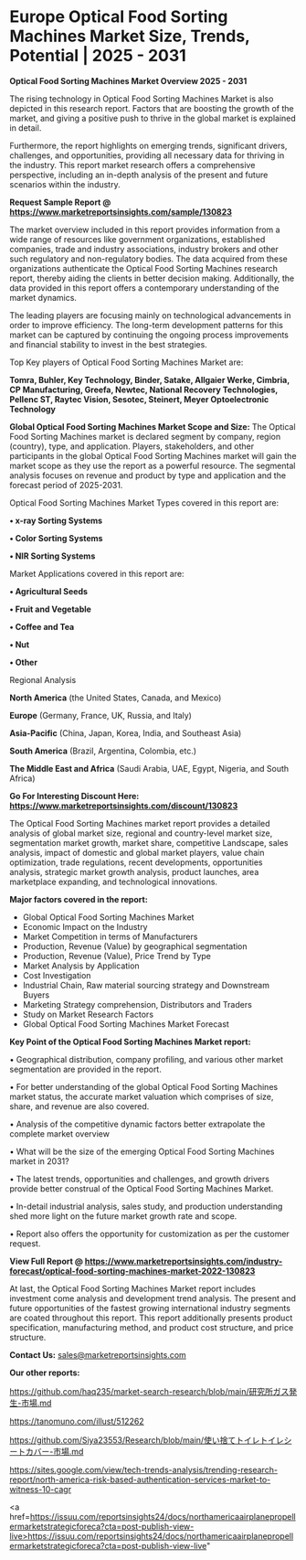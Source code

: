 # Europe Optical Food Sorting Machines Market Size, Trends, Potential | 2025 - 2031

<Strong> Optical Food Sorting Machines Market Overview 2025 - 2031</strong>

The rising technology in Optical Food Sorting Machines Market is also depicted in this research report. Factors that are boosting the growth of the market, and giving a positive push to thrive in the global market is explained in detail.

Furthermore, the report highlights on emerging trends, significant drivers, challenges, and opportunities, providing all necessary data for thriving in the industry. This report market research offers a comprehensive perspective, including an in-depth analysis of the present and future scenarios within the industry.

<strong>Request Sample Report @ <a href=https://www.marketreportsinsights.com/sample/130823>https://www.marketreportsinsights.com/sample/130823</a></strong>

The market overview included in this report provides information from a wide range of resources like government organizations, established companies, trade and industry associations, industry brokers and other such regulatory and non-regulatory bodies. The data acquired from these organizations authenticate the Optical Food Sorting Machines research report, thereby aiding the clients in better decision making. Additionally, the data provided in this report offers a contemporary understanding of the market dynamics.

The leading players are focusing mainly on technological advancements in order to improve efficiency. The long-term development patterns for this market can be captured by continuing the ongoing process improvements and financial stability to invest in the best strategies.

Top Key players of Optical Food Sorting Machines Market are:

<strong>Tomra, Buhler, Key Technology, Binder, Satake, Allgaier Werke, Cimbria, CP Manufacturing, Greefa, Newtec, National Recovery Technologies, Pellenc ST, Raytec Vision, Sesotec, Steinert, Meyer Optoelectronic Technology</strong>

<strong><b>Global Optical Food Sorting Machines Market Scope and Size:</b></strong>
The Optical Food Sorting Machines market is declared segment by company, region (country), type, and application. Players, stakeholders, and other participants in the global Optical Food Sorting Machines market will gain the market scope as they use the report as a powerful resource. The segmental analysis focuses on revenue and product by type and application and the forecast period of 2025-2031.

Optical Food Sorting Machines Market Types covered in this report are:

<strong>• x-ray Sorting Systems

• Color Sorting Systems

• NIR Sorting Systems</strong>

Market Applications covered in this report are:

<strong>• Agricultural Seeds

• Fruit and Vegetable

• Coffee and Tea

• Nut

• Other</strong> 

Regional Analysis

<strong>North America</strong> (the United States, Canada, and Mexico)

<strong>Europe</strong> (Germany, France, UK, Russia, and Italy)

<strong>Asia-Pacific</strong> (China, Japan, Korea, India, and Southeast Asia)

<strong>South America</strong> (Brazil, Argentina, Colombia, etc.)

<strong>The Middle East and Africa</strong> (Saudi Arabia, UAE, Egypt, Nigeria, and South Africa)

<strong>Go For Interesting Discount Here: <a href=https://www.marketreportsinsights.com/discount/130823>https://www.marketreportsinsights.com/discount/130823</a></strong>

The Optical Food Sorting Machines market report provides a detailed analysis of global market size, regional and country-level market size, segmentation market growth, market share, competitive Landscape, sales analysis, impact of domestic and global market players, value chain optimization, trade regulations, recent developments, opportunities analysis, strategic market growth analysis, product launches, area marketplace expanding, and technological innovations.

<strong><b>Major factors covered in the report:</b></strong>
<ul>
  <li>Global Optical Food Sorting Machines Market </li>
  <li>Economic Impact on the Industry</li>
  <li>Market Competition in terms of Manufacturers</li>
  <li>Production, Revenue (Value) by geographical segmentation</li>
  <li>Production, Revenue (Value), Price Trend by Type</li>
  <li>Market Analysis by Application</li>
  <li>Cost Investigation</li>
  <li>Industrial Chain, Raw material sourcing strategy and Downstream Buyers</li>
  <li>Marketing Strategy comprehension, Distributors and Traders</li>
  <li>Study on Market Research Factors</li>
  <li>Global Optical Food Sorting Machines Market Forecast</li>
</ul>

<strong><b>Key Point of the Optical Food Sorting Machines Market report:</b></strong>

• Geographical distribution, company profiling, and various other market segmentation are provided in the report.

• For better understanding of the global Optical Food Sorting Machines market status, the accurate market valuation which comprises of size, share, and revenue are also covered.

• Analysis of the competitive dynamic factors better extrapolate the complete market overview

• What will be the size of the emerging Optical Food Sorting Machines market in 2031?

• The latest trends, opportunities and challenges, and growth drivers provide better construal of the Optical Food Sorting Machines Market.

• In-detail industrial analysis, sales study, and production understanding shed more light on the future market growth rate and scope.

• Report also offers the opportunity for customization as per the customer request.

<strong><b>View Full Report @ <a href=https://www.marketreportsinsights.com/industry-forecast/optical-food-sorting-machines-market-2022-130823>https://www.marketreportsinsights.com/industry-forecast/optical-food-sorting-machines-market-2022-130823</a></b></strong>


At last, the Optical Food Sorting Machines Market report includes investment come analysis and development trend analysis. The present and future opportunities of the fastest growing international industry segments are coated throughout this report. This report additionally presents product specification, manufacturing method, and product cost structure, and price structure.

<strong>Contact Us:</strong>
sales@marketreportsinsights.com

<strong>Our other reports:</strong>

<a href=https://github.com/haq235/market-search-research/blob/main/研究所ガス発生-市場.md>https://github.com/haq235/market-search-research/blob/main/研究所ガス発生-市場.md</a>

<a href=https://tanomuno.com/illust/512262>https://tanomuno.com/illust/512262</a>

<a href=https://github.com/Siya23553/Research/blob/main/使い捨てトイレトイレシートカバー-市場.md>https://github.com/Siya23553/Research/blob/main/使い捨てトイレトイレシートカバー-市場.md</a>

<a href=https://sites.google.com/view/tech-trends-analysis/trending-research-report/north-america-risk-based-authentication-services-market-to-witness-10-cagr>https://sites.google.com/view/tech-trends-analysis/trending-research-report/north-america-risk-based-authentication-services-market-to-witness-10-cagr</a>

<a href=https://issuu.com/reportsinsights24/docs/northamericaairplanepropellermarketstrategicforeca?cta=post-publish-view-live>https://issuu.com/reportsinsights24/docs/northamericaairplanepropellermarketstrategicforeca?cta=post-publish-view-live</a>"
